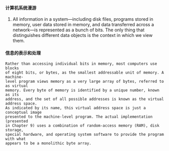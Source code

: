 #### 计算机系统漫游
1.  All information in a system—including disk files, programs stored in memory, user data stored in memory, and data transferred across a network—is represented as a bunch of bits. The only thing that distinguishes different data objects is the context in which we view them. 
#### 信息的表示和处理
    Rather than accessing individual bits in memory, most computers use blocks
    of eight bits, or bytes, as the smallest addressable unit of memory. A machine-
    level program views memory as a very large array of bytes, referred to as virtual
    memory. Every byte of memory is identified by a unique number, known as its
    address, and the set of all possible addresses is known as the virtual address space.
    As indicated by its name, this virtual address space is just a conceptual image
    presented to the machine-level program. The actual implementation (presented
    in Chapter 9) uses a combination of random-access memory (RAM), disk storage,
    special hardware, and operating system software to provide the program with what
    appears to be a monolithic byte array.

